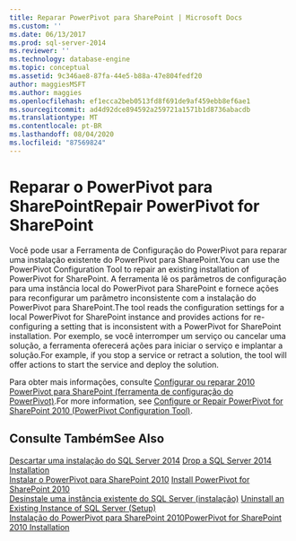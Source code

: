 ```yaml
---
title: Reparar PowerPivot para SharePoint | Microsoft Docs
ms.custom: ''
ms.date: 06/13/2017
ms.prod: sql-server-2014
ms.reviewer: ''
ms.technology: database-engine
ms.topic: conceptual
ms.assetid: 9c346ae8-87fa-44e5-b88a-47e804fedf20
author: maggiesMSFT
ms.author: maggies
ms.openlocfilehash: ef1ecca2beb0513fd8f691de9af459ebb8ef6ae1
ms.sourcegitcommit: ad4d92dce894592a259721a1571b1d8736abacdb
ms.translationtype: MT
ms.contentlocale: pt-BR
ms.lasthandoff: 08/04/2020
ms.locfileid: "87569824"
---
```

# <a name="repair-powerpivot-for-sharepoint"></a><span data-ttu-id="4a3b8-102">Reparar o PowerPivot para SharePoint</span><span class="sxs-lookup"><span data-stu-id="4a3b8-102">Repair PowerPivot for SharePoint</span></span>
  <span data-ttu-id="4a3b8-103">Você pode usar a Ferramenta de Configuração do PowerPivot para reparar uma instalação existente do PowerPivot para SharePoint.</span><span class="sxs-lookup"><span data-stu-id="4a3b8-103">You can use the PowerPivot Configuration Tool to repair an existing installation of PowerPivot for SharePoint.</span></span> <span data-ttu-id="4a3b8-104">A ferramenta lê os parâmetros de configuração para uma instância local do PowerPivot para SharePoint e fornece ações para reconfigurar um parâmetro inconsistente com a instalação do PowerPivot para SharePoint.</span><span class="sxs-lookup"><span data-stu-id="4a3b8-104">The tool reads the configuration settings for a local PowerPivot for SharePoint instance and provides actions for re-configuring a setting that is inconsistent with a PowerPivot for SharePoint installation.</span></span> <span data-ttu-id="4a3b8-105">Por exemplo, se você interromper um serviço ou cancelar uma solução, a ferramenta oferecerá ações para iniciar o serviço e implantar a solução.</span><span class="sxs-lookup"><span data-stu-id="4a3b8-105">For example, if you stop a service or retract a solution, the tool will offer actions to start the service and deploy the solution.</span></span>  
  
 <span data-ttu-id="4a3b8-106">Para obter mais informações, consulte [Configurar ou reparar 2010 PowerPivot para SharePoint &#40;ferramenta de configuração do PowerPivot&#41;](../../../2014/analysis-services/configure-repair-powerpivot-sharepoint-2010.md).</span><span class="sxs-lookup"><span data-stu-id="4a3b8-106">For more information, see [Configure or Repair PowerPivot for SharePoint 2010 &#40;PowerPivot Configuration Tool&#41;](../../../2014/analysis-services/configure-repair-powerpivot-sharepoint-2010.md).</span></span>  
  
## <a name="see-also"></a><span data-ttu-id="4a3b8-107">Consulte Também</span><span class="sxs-lookup"><span data-stu-id="4a3b8-107">See Also</span></span>  
 <span data-ttu-id="4a3b8-108">[Descartar uma instalação do SQL Server 2014](../../database-engine/install-windows/repair-a-failed-sql-server-installation.md) </span><span class="sxs-lookup"><span data-stu-id="4a3b8-108">[Drop a SQL Server 2014 Installation](../../database-engine/install-windows/repair-a-failed-sql-server-installation.md) </span></span>  
 <span data-ttu-id="4a3b8-109">[Instalar o PowerPivot para SharePoint 2010](../../../2014/sql-server/install/install-powerpivot-for-sharepoint-2010.md) </span><span class="sxs-lookup"><span data-stu-id="4a3b8-109">[Install PowerPivot for SharePoint 2010](../../../2014/sql-server/install/install-powerpivot-for-sharepoint-2010.md) </span></span>  
 <span data-ttu-id="4a3b8-110">[Desinstale uma instância existente do SQL Server &#40;instalação&#41;](../../../2014/sql-server/install/uninstall-an-existing-instance-of-sql-server-setup.md) </span><span class="sxs-lookup"><span data-stu-id="4a3b8-110">[Uninstall an Existing Instance of SQL Server &#40;Setup&#41;](../../../2014/sql-server/install/uninstall-an-existing-instance-of-sql-server-setup.md) </span></span>  
 [<span data-ttu-id="4a3b8-111">Instalação do PowerPivot para SharePoint 2010</span><span class="sxs-lookup"><span data-stu-id="4a3b8-111">PowerPivot for SharePoint 2010 Installation</span></span>](../../../2014/sql-server/install/powerpivot-for-sharepoint-2010-installation.md)  
  
  
